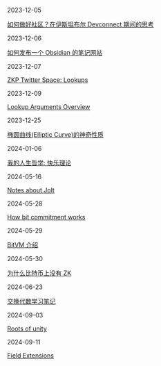 2023-12-05

[如何做好社区？在伊斯坦布尔 Devconnect 期间的思考](2023-12-05/thoughts-about-community)

2023-12-06

[如何发布一个 Obsidian 的笔记网站](2023-12-06/publish-obsidian-notes-to-website)

2023-12-07

[ZKP Twitter Space: Lookups](zkp-space-lookups.md)

2023-12-09

[Lookup Arguments Overview](2023-12-09/lookup-arguments-overview)

2023-12-25

[椭圆曲线(Elliptic Curve)的神奇性质](2023-12-25/ec)


2024-01-06

[我的人生哲学: 快乐理论](2024-01-06/joy)


2024-05-16

[Notes about Jolt](2024-05-16/jolt-notes)


2024-05-28

[How bit commitment works](2024-05-28/bit-commitment)

2024-05-29

[BitVM 介绍](2024-05-29/bitvm)

2024-05-30

[为什么比特币上没有 ZK](2024-05-30/why-no-zk-in-bitcoin)


2024-06-23

[交换代数学习笔记](2024-06-23/commutative-algebra)


2024-09-03

[Roots of unity](2024-09-03/roots-of-unity)

2024-09-11

[Field Extensions](2024-09-11/field-extensions)

